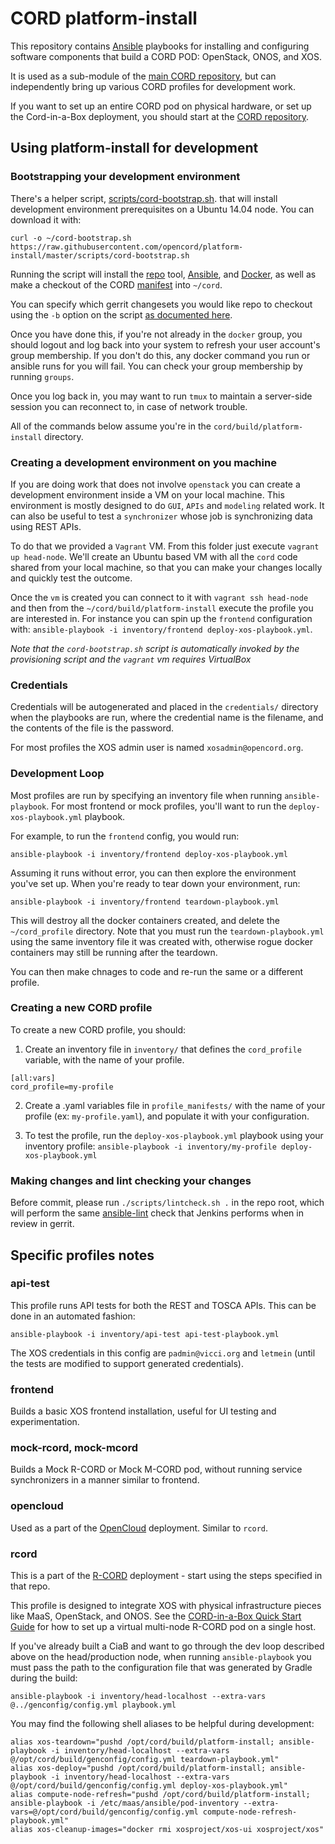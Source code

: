 # CORD platform-install

This repository contains [Ansible](http://docs.ansible.com) playbooks for
installing and configuring software components that build a CORD POD:
OpenStack, ONOS, and XOS.

It is used as a sub-module of the [main CORD
repository](https://github.com/opencord/cord), but can independently bring up
various CORD profiles for development work.

If you want to set up an entire CORD pod on physical hardware, or set up the
Cord-in-a-Box deployment, you should start at the [CORD
repository](https://github.com/opencord/cord).

## Using platform-install for development

### Bootstrapping your development environment

There's a helper script,
[scripts/cord-bootstrap.sh](https://github.com/opencord/platform-install/blob/master/scripts/cord-bootstrap.sh).
that will install development environment prerequisites on a Ubuntu 14.04 node.
You can download it with:

```
curl -o ~/cord-bootstrap.sh https://raw.githubusercontent.com/opencord/platform-install/master/scripts/cord-bootstrap.sh
```

Running the script will install the [repo](https://code.google.com/p/git-repo/)
tool, [Ansible](https://docs.ansible.com/ansible/index.html), and
[Docker](https://www.docker.com/), as well as make a checkout of the CORD
[manifest](https://gerrit.opencord.org/gitweb?p=manifest.git;a=blob;f=default.xml)
into `~/cord`.

You can specify which gerrit changesets you would like repo to checkout using
the `-b` option on the script [as documented
here](https://github.com/opencord/cord/blob/master/docs/quickstart.md#using-cord-in-a-boxsh-to-download-development-code-from-gerrit).

Once you have done this, if you're not already in the `docker` group, you
should logout and log back into your system to refresh your user account's
group membership. If you don't do this, any docker command you run or ansible
runs for you will fail. You can check your group membership by running
`groups`.

Once you log back in, you may want to run `tmux` to maintain a server-side
session you can reconnect to, in case of network trouble.

All of the commands below assume you're in the `cord/build/platform-install`
directory.

### Creating a development environment on you machine

If you are doing work that does not involve `openstack` you can create a
development environment inside a VM on your local machine. This environment is
mostly designed to do `GUI`, `APIs` and `modeling` related work. It can also be
useful to test a `synchronizer` whose job is synchronizing data using REST
APIs.

To do that we provided a `Vagrant` VM.  From this folder just execute `vagrant
up head-node`. We'll create an Ubuntu based VM with all the `cord` code shared
from your local machine, so that you can make your changes locally and quickly
test the outcome.

Once the `vm` is created you can connect to it with `vagrant ssh head-node` and
then from the `~/cord/build/platform-install` execute the profile you are
interested in.  For instance you can spin up the `frontend` configuration with:
`ansible-playbook -i inventory/frontend deploy-xos-playbook.yml`.

_Note that the `cord-bootstrap.sh` script is automatically invoked by the
provisioning script and the `vagrant` vm requires VirtualBox_

### Credentials

Credentials will be autogenerated and placed in the `credentials/` directory
when the playbooks are run, where the credential name is the filename, and the
contents of the file is the password.

For most profiles the XOS admin user is named `xosadmin@opencord.org`.

### Development Loop

Most profiles are run by specifying an inventory file when running
`ansible-playbook`. For most frontend or mock profiles, you'll want to run the
`deploy-xos-playbook.yml` playbook.

For example, to run the `frontend` config, you would run:

```
ansible-playbook -i inventory/frontend deploy-xos-playbook.yml
```

Assuming it runs without error, you can then explore the environment you've set
up.  When you're ready to tear down your environment, run:

```
ansible-playbook -i inventory/frontend teardown-playbook.yml
```

This will destroy all the docker containers created, and delete the
`~/cord_profile` directory.  Note that you must run the
`teardown-playbook.yml` using the same inventory file it was created with,
otherwise rogue docker containers may still be running after the teardown.

You can then make chnages to code and re-run the same or a different profile.

### Creating a new CORD profile

To create a new CORD profile, you should:

1. Create an inventory file in `inventory/` that defines the `cord_profile`
   variable, with the name of your profile.

```
[all:vars]
cord_profile=my-profile
```

2. Create a .yaml variables file in `profile_manifests/` with the name of your
   profile (ex: `my-profile.yaml`), and populate it with your configuration.

3. To test the profile, run the `deploy-xos-playbook.yml` playbook using your
   inventory profile:
   `ansible-playbook -i inventory/my-profile deploy-xos-playbook.yml`

### Making changes and lint checking your changes

Before commit, please run `./scripts/lintcheck.sh .` in the repo root, which
will perform the same [ansible-lint](https://pypi.python.org/pypi/ansible-lint)
check that Jenkins performs when in review in gerrit.

## Specific profiles notes

### api-test

This profile runs API tests for both the REST and TOSCA APIs. This can be done
in an automated fashion:

`ansible-playbook -i inventory/api-test api-test-playbook.yml`

The XOS credentials in this config are `padmin@vicci.org` and `letmein` (until
the tests are modified to support generated credentials).

### frontend

Builds a basic XOS frontend installation, useful for UI testing and
experimentation.

### mock-rcord, mock-mcord

Builds a Mock R-CORD or Mock M-CORD pod, without running service synchronizers
in a manner similar to frontend.

### opencloud

Used as a part of the [OpenCloud](http://www.opencloud.us/) deployment. Similar
to `rcord`.

### rcord

This is a part of the [R-CORD](https://github.com/opencord/cord) deployment -
start using the steps specified in that repo.

This profile is designed to integrate XOS with physical infrastructure pieces
like MaaS, OpenStack, and ONOS.  See the [CORD-in-a-Box Quick Start
Guide](https://github.com/opencord/cord/blob/master/docs/quickstart.md) for how
to set up a virtual multi-node R-CORD pod on a single host.

If you've already built a CiaB and want to go through the dev loop described
above on the head/production node, when running `ansible-playbook` you must
pass the path to the configuration file that was generated by Gradle during the
build:

```
ansible-playbook -i inventory/head-localhost --extra-vars @../genconfig/config.yml playbook.yml
```

You may find the following shell aliases to be helpful during development:

```
alias xos-teardown="pushd /opt/cord/build/platform-install; ansible-playbook -i inventory/head-localhost --extra-vars @/opt/cord/build/genconfig/config.yml teardown-playbook.yml"
alias xos-deploy="pushd /opt/cord/build/platform-install; ansible-playbook -i inventory/head-localhost --extra-vars @/opt/cord/build/genconfig/config.yml deploy-xos-playbook.yml"
alias compute-node-refresh="pushd /opt/cord/build/platform-install; ansible-playbook -i /etc/maas/ansible/pod-inventory --extra-vars=@/opt/cord/build/genconfig/config.yml compute-node-refresh-playbook.yml"
alias xos-cleanup-images="docker rmi xosproject/xos-ui xosproject/xos"
```

